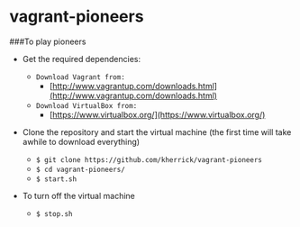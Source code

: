 vagrant-pioneers
================

###To play pioneers

* Get the required dependencies:
  * `Download Vagrant from:`
    * [http://www.vagrantup.com/downloads.html](http://www.vagrantup.com/downloads.html)
  * `Download VirtualBox from:`
    * [https://www.virtualbox.org/](https://www.virtualbox.org/)

* Clone the repository and start the virtual machine (the first time will take awhile to download everything)
  * `$ git clone https://github.com/kherrick/vagrant-pioneers`
  * `$ cd vagrant-pioneers/`
  * `$ start.sh`

* To turn off the virtual machine
  * `$ stop.sh`
